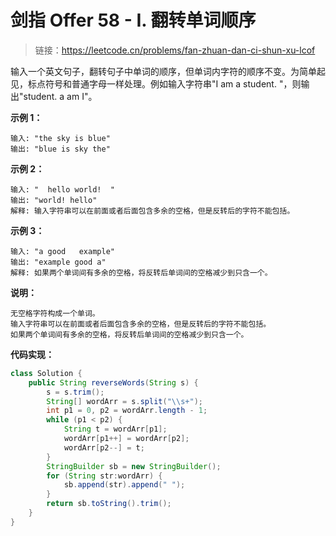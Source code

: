 <!-- customize-tags:双指针 -->

# 剑指 Offer 58 - I. 翻转单词顺序

> 链接：<https://leetcode.cn/problems/fan-zhuan-dan-ci-shun-xu-lcof>

输入一个英文句子，翻转句子中单词的顺序，但单词内字符的顺序不变。为简单起见，标点符号和普通字母一样处理。例如输入字符串"I am a student. "，则输出"student. a am I"。

**示例 1：**

```text
输入: "the sky is blue"
输出: "blue is sky the"
```

**示例 2：**

```text
输入: "  hello world!  "
输出: "world! hello"
解释: 输入字符串可以在前面或者后面包含多余的空格，但是反转后的字符不能包括。
```

**示例 3：**

```text
输入: "a good   example"
输出: "example good a"
解释: 如果两个单词间有多余的空格，将反转后单词间的空格减少到只含一个。
```

**说明：**

```text
无空格字符构成一个单词。
输入字符串可以在前面或者后面包含多余的空格，但是反转后的字符不能包括。
如果两个单词间有多余的空格，将反转后单词间的空格减少到只含一个。
```

**代码实现：**

```java
class Solution {
    public String reverseWords(String s) {
        s = s.trim();
        String[] wordArr = s.split("\\s+");
        int p1 = 0, p2 = wordArr.length - 1;
        while (p1 < p2) {
            String t = wordArr[p1];
            wordArr[p1++] = wordArr[p2];
            wordArr[p2--] = t;
        }
        StringBuilder sb = new StringBuilder();
        for (String str:wordArr) {
            sb.append(str).append(" ");
        }
        return sb.toString().trim();
    }
}
```
